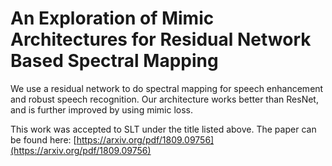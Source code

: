 # An Exploration of Mimic Architectures for Residual Network Based Spectral Mapping

We use a residual network to do spectral mapping for speech enhancement
and robust speech recognition. Our architecture works better than
ResNet, and is further improved by using mimic loss.

This work was accepted to SLT under the title listed above. The paper can be found here:
[https://arxiv.org/pdf/1809.09756](https://arxiv.org/pdf/1809.09756)
